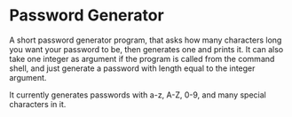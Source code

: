 # Password Generator
A short password generator program, that asks how many characters long you want your password to be, then generates one and prints it.
It can also take one integer as argument if the program is called from the command shell, and just generate a password with length equal to the integer argument.

It currently generates passwords with a-z, A-Z, 0-9, and many special characters in it.
